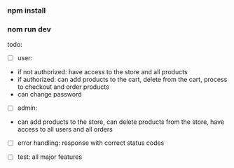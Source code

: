 ### npm install

### nom run dev



todo:

- [ ] user:
- if not authorized: have access to the store and all products
- if authorized: can add products to the cart, delete from the cart, process to checkout and order products
- can change password

- [ ] admin:
- can add products to the store, can delete products from the store, have access to all users and all orders

- [ ] error handling: response with correct status codes

- [ ] test: all major features
